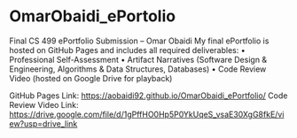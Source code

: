 # OmarObaidi_ePortolio

Final CS 499 ePortfolio Submission – Omar Obaidi
My final ePortfolio is hosted on GitHub Pages and includes all required deliverables:
• Professional Self-Assessment
• Artifact Narratives (Software Design & Engineering, Algorithms & Data Structures, Databases)
• Code Review Video (hosted on Google Drive for playback)

GitHub Pages Link: https://aobaidi92.github.io/OmarObaidi_ePortfolio/
Code Review Video Link: https://drive.google.com/file/d/1gPffHO0Hp5P0YkUqeS_vsaE30XgG8fkE/view?usp=drive_link
